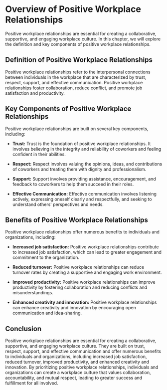 Overview of Positive Workplace Relationships
==================================================================================================

Positive workplace relationships are essential for creating a collaborative, supportive, and engaging workplace culture. In this chapter, we will explore the definition and key components of positive workplace relationships.

Definition of Positive Workplace Relationships
----------------------------------------------

Positive workplace relationships refer to the interpersonal connections between individuals in the workplace that are characterized by trust, respect, support, and effective communication. Positive workplace relationships foster collaboration, reduce conflict, and promote job satisfaction and productivity.

Key Components of Positive Workplace Relationships
--------------------------------------------------

Positive workplace relationships are built on several key components, including:

* **Trust:** Trust is the foundation of positive workplace relationships. It involves believing in the integrity and reliability of coworkers and feeling confident in their abilities.

* **Respect:** Respect involves valuing the opinions, ideas, and contributions of coworkers and treating them with dignity and professionalism.

* **Support:** Support involves providing assistance, encouragement, and feedback to coworkers to help them succeed in their roles.

* **Effective Communication:** Effective communication involves listening actively, expressing oneself clearly and respectfully, and seeking to understand others' perspectives and needs.

Benefits of Positive Workplace Relationships
--------------------------------------------

Positive workplace relationships offer numerous benefits to individuals and organizations, including:

* **Increased job satisfaction:** Positive workplace relationships contribute to increased job satisfaction, which can lead to greater engagement and commitment to the organization.

* **Reduced turnover:** Positive workplace relationships can reduce turnover rates by creating a supportive and engaging work environment.

* **Improved productivity:** Positive workplace relationships can improve productivity by fostering collaboration and reducing conflicts and misunderstandings.

* **Enhanced creativity and innovation:** Positive workplace relationships can enhance creativity and innovation by encouraging open communication and idea-sharing.

Conclusion
----------

Positive workplace relationships are essential for creating a collaborative, supportive, and engaging workplace culture. They are built on trust, respect, support, and effective communication and offer numerous benefits to individuals and organizations, including increased job satisfaction, reduced turnover, improved productivity, and enhanced creativity and innovation. By prioritizing positive workplace relationships, individuals and organizations can create a workplace culture that values collaboration, accountability, and mutual respect, leading to greater success and fulfillment for all involved.
